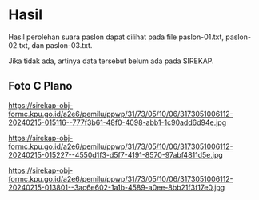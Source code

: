 # Hasil

Hasil perolehan suara paslon dapat dilihat pada file paslon-01.txt, paslon-02.txt, dan paslon-03.txt.

Jika tidak ada, artinya data tersebut belum ada pada SIREKAP.

## Foto C Plano

https://sirekap-obj-formc.kpu.go.id/a2e6/pemilu/ppwp/31/73/05/10/06/3173051006112-20240215-015116--777f3b61-48f0-4098-abb1-1c90add6d94e.jpg

https://sirekap-obj-formc.kpu.go.id/a2e6/pemilu/ppwp/31/73/05/10/06/3173051006112-20240215-015227--4550d1f3-d5f7-4191-8570-97abf4811d5e.jpg

https://sirekap-obj-formc.kpu.go.id/a2e6/pemilu/ppwp/31/73/05/10/06/3173051006112-20240215-013801--3ac6e602-1a1b-4589-a0ee-8bb21f3f17e0.jpg
